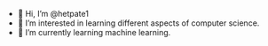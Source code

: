- 👋 Hi, I’m @hetpate1
- 👀 I’m interested in learning different aspects of computer science.
- 🌱 I’m currently learning machine learning.

<!---
hetpate1/hetpate1 is a ✨ special ✨ repository because its `README.md` (this file) appears on your GitHub profile.
You can click the Preview link to take a look at your changes.
--->
